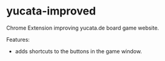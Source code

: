 # yucata-improved
Chrome Extension improving yucata.de board game website.

Features:
 - adds shortcuts to the buttons in the game window.
